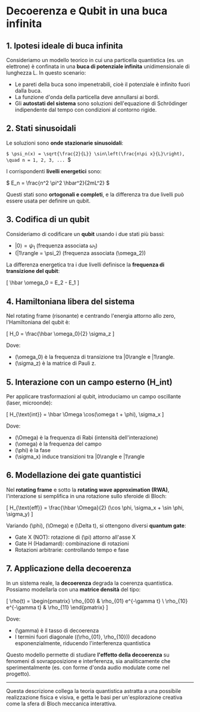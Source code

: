 # Decoerenza e Qubit in una buca infinita

## 1. Ipotesi ideale di buca infinita
Consideriamo un modello teorico in cui una particella quantistica (es. un elettrone) è confinata in una **buca di potenziale infinita** unidimensionale di lunghezza L. In questo scenario:
- Le pareti della buca sono impenetrabili, cioè il potenziale è infinito fuori dalla buca.
- La funzione d'onda della particella deve annullarsi ai bordi.
- Gli **autostati del sistema** sono soluzioni dell'equazione di Schrödinger indipendente dal tempo con condizioni al contorno rigide.

## 2. Stati sinusoidali
Le soluzioni sono **onde stazionarie sinusoidali**:

`$
\psi_n(x) = \sqrt{\frac{2}{L}} \sin\left(\frac{n\pi x}{L}\right), \quad n = 1, 2, 3, ...
`$

I corrispondenti **livelli energetici** sono:

$
E_n = \frac{n^2 \pi^2 \hbar^2}{2mL^2}
$

Questi stati sono **ortogonali e completi**, e la differenza tra due livelli può essere usata per definire un qubit.

## 3. Codifica di un qubit
Consideriamo di codificare un **qubit** usando i due stati più bassi:
- $|0\rangle = \psi_1$ (frequenza associata $\omega_1$)
- \(|1\rangle = \psi_2\) (frequenza associata \(\omega_2\))

La differenza energetica tra i due livelli definisce la **frequenza di transizione del qubit**:

\[
\hbar \omega_0 = E_2 - E_1
\]

## 4. Hamiltoniana libera del sistema
Nel rotating frame (risonante) e centrando l'energia attorno allo zero, l'Hamiltoniana del qubit è:

\[
H_0 = \frac{\hbar \omega_0}{2} \sigma_z
\]

Dove:
- \(\omega_0\) è la frequenza di transizione tra |0\rangle e |1\rangle.
- \(\sigma_z\) è la matrice di Pauli z.

## 5. Interazione con un campo esterno (H_int)
Per applicare trasformazioni al qubit, introduciamo un campo oscillante (laser, microonde):

\[
H_{\text{int}} = \hbar \Omega \cos(\omega t + \phi)\, \sigma_x
\]

Dove:
- \(\Omega\) è la frequenza di Rabi (intensità dell'interazione)
- \(\omega\) è la frequenza del campo
- \(\phi\) è la fase
- \(\sigma_x\) induce transizioni tra |0\rangle e |1\rangle

## 6. Modellazione dei gate quantistici
Nel **rotating frame** e sotto la **rotating wave approximation (RWA)**, l'interazione si semplifica in una rotazione sullo sferoide di Bloch:

\[
H_{\text{eff}} = \frac{\hbar \Omega}{2} (\cos \phi\, \sigma_x + \sin \phi\, \sigma_y)
\]

Variando \(\phi\), \(\Omega\) e \(\Delta t\), si ottengono diversi **quantum gate**:
- Gate X (NOT): rotazione di \(\pi\) attorno all'asse X
- Gate H (Hadamard): combinazione di rotazioni
- Rotazioni arbitrarie: controllando tempo e fase

## 7. Applicazione della decoerenza
In un sistema reale, la **decoerenza** degrada la coerenza quantistica. Possiamo modellarla con una **matrice densità** del tipo:

\[
\rho(t) = \begin{pmatrix} \rho_{00} & \rho_{01} e^{-\gamma t} \\ \rho_{10} e^{-\gamma t} & \rho_{11} \end{pmatrix}
\]

Dove:
- \(\gamma\) è il tasso di decoerenza
- I termini fuori diagonale (\(\rho_{01}, \rho_{10}\)) decadono esponenzialmente, riducendo l'interferenza quantistica

Questo modello permette di studiare **l'effetto della decoerenza** su fenomeni di sovrapposizione e interferenza, sia analiticamente che sperimentalmente (es. con forme d'onda audio modulate come nel progetto).

---

Questa descrizione collega la teoria quantistica astratta a una possibile realizzazione fisica e visiva, e getta le basi per un'esplorazione creativa come la sfera di Bloch meccanica interattiva.

